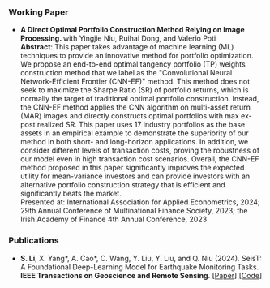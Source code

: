 ### Working Paper
- <strong>A Direct Optimal Portfolio Construction Method Relying on Image Processing. </strong>  with Yingjie Niu, Ruihai Dong, and Valerio Poti\
<strong>Abstract</strong>: This paper takes advantage of machine learning (ML) techniques to provide an innovative method for portfolio optimization. We propose an end-to-end optimal tangency portfolio (TP) weights construction method that we label as the "Convolutional Neural Network-Efficient Frontier (CNN-EF)" method. This method does not seek to maximize the Sharpe Ratio (SR) of portfolio returns, which is normally the target of traditional optimal portfolio construction. Instead, the CNN-EF method applies the CNN algorithm on multi-asset return (MAR) images and directly constructs optimal portfolios with max ex-post realized SR. This paper uses 17 industry portfolios as the base assets in an empirical example to demonstrate the superiority of our method in both short- and long-horizon applications. In addition, we consider different levels of transaction costs, proving the robustness of our model even in high transaction cost scenarios. Overall, the CNN-EF method proposed in this paper significantly improves the expected utility for mean-variance investors and can provide investors with an alternative portfolio construction strategy that is efficient and significantly beats the market.\
Presented at: International Association for Applied Econometrics, 2024; 29th Annual Conference of Multinational Finance Society, 2023; the Irish Academy of Finance 4th Annual Conference, 2023

### Publications
- <strong>S. Li</strong>, X. Yang*, A. Cao*, C. Wang, Y. Liu, Y. Liu, and Q. Niu (2024). SeisT: A Foundational Deep-Learning Model for Earthquake Monitoring Tasks. <strong>IEEE Transactions on Geoscience and Remote Sensing</strong>. [[Paper]](https://doi.org/10.1109/TGRS.2024.3371503) [[Code]](https://github.com/senli1073/SeisT)

